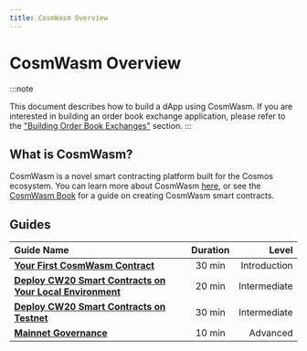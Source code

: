 ```yaml
---
title: CosmWasm Overview
---
```


# CosmWasm Overview

:::note

This document describes how to build a dApp using CosmWasm. If you are interested in building an order book exchange application, please refer to the ["Building Order Book Exchanges"](./../exchange/index.md) section.
:::


## What is CosmWasm?

CosmWasm is a novel smart contracting platform built for the Cosmos ecosystem. You can learn more about CosmWasm [here](https://docs.cosmwasm.com/docs/), or see the [CosmWasm Book](https://book.cosmwasm.com/index.html) for a guide on creating CosmWasm smart contracts.

## Guides

| Guide Name                                                                                                |       Duration     |  Level |
|:----------------------------------------------------------------------------------------------------------|:-------------:|------:|
| **[Your First CosmWasm Contract](./Your_first_contract_on_enigma)**                                    |  30 min | Introduction |
| **[Deploy CW20 Smart Contracts on Your Local Environment](./01_Cosmwasm_CW20_deployment_guide_Local.md)** |    20 min   |   Intermediate |
| **[Deploy CW20 Smart Contracts on Testnet](./02_Cosmwasm_deployment_guide_Testnet.md)**                   |    30 min   |   Intermediate |
| **[Mainnet Governance](./03_Cosmwasm_CW20_deployment_guide_Mainnet.md)**                                  |    10 min   |   Advanced |
